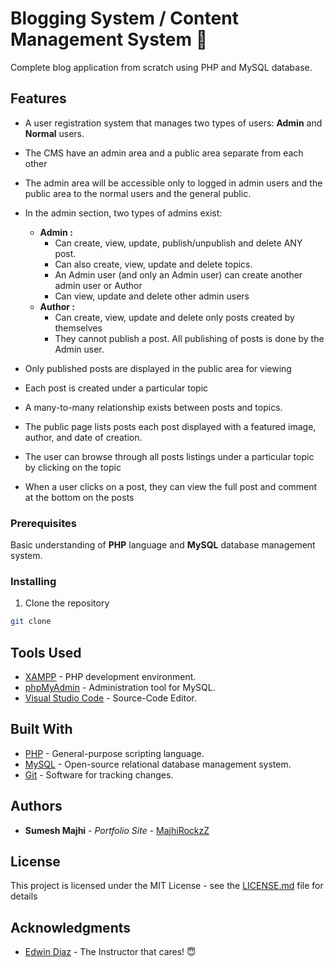 # Blogging System / Content Management System 📘

Complete blog application from scratch using PHP and MySQL database.

## Features

- A user registration system that manages two types of users: **Admin** and **Normal** users.
- The CMS have an admin area and a public area separate from each other
- The admin area will be accessible only to logged in admin users and the public area to the normal users and the general public.
- In the admin section, two types of admins exist:

  - **Admin :**
    - Can create, view, update, publish/unpublish and delete ANY post.
    - Can also create, view, update and delete topics.
    - An Admin user (and only an Admin user) can create another admin user or Author
    - Can view, update and delete other admin users
  - **Author :**
    - Can create, view, update and delete only posts created by themselves
    - They cannot publish a post. All publishing of posts is done by the Admin user.

- Only published posts are displayed in the public area for viewing
- Each post is created under a particular topic
- A many-to-many relationship exists between posts and topics.
- The public page lists posts each post displayed with a featured image, author, and date of creation.
- The user can browse through all posts listings under a particular topic by clicking on the topic
- When a user clicks on a post, they can view the full post and comment at the bottom on the posts

### Prerequisites

Basic understanding of **PHP** language and **MySQL** database management system.

### Installing

1. Clone the repository

```bash
git clone
```

## Tools Used

- [XAMPP](https://www.apachefriends.org/) - PHP development environment.
- [phpMyAdmin](https://www.phpmyadmin.net/) - Administration tool for MySQL.
- [Visual Studio Code](https://www.phpmyadmin.net/) - Source-Code Editor.

## Built With

- [PHP](https://www.php.net/) - General-purpose scripting language.
- [MySQL](https://www.mysql.com/) - Open-source relational database management system.
- [Git](https://git-scm.com/) - Software for tracking changes.

## Authors

- **Sumesh Majhi** - _Portfolio Site_ - [MajhiRockzZ](https://majhirockzz.xyz/)

## License

This project is licensed under the MIT License - see the [LICENSE.md](LICENSE.md) file for details

## Acknowledgments

- [Edwin Diaz](https://edwindiaz.com/) - The Instructor that cares! 😇

